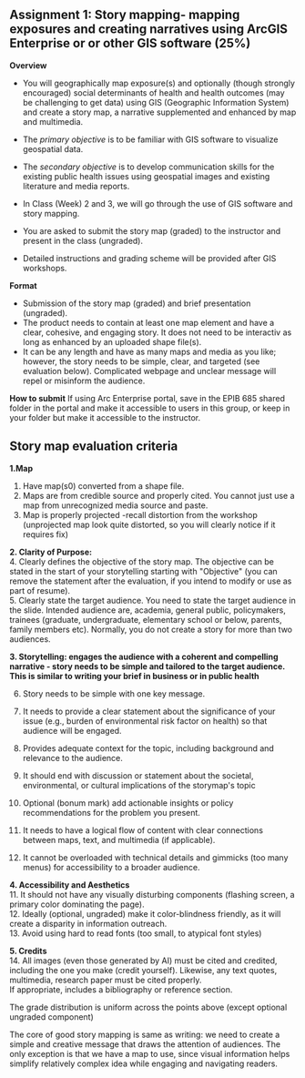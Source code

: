 ## Assignment 1: Story mapping- mapping exposures and creating narratives using ArcGIS Enterprise or or other GIS software (25%)
**Overview**  

- You will geographically map exposure(s) and optionally (though strongly encouraged) social determinants of health and health outcomes (may be challenging to get data) using GIS (Geographic Information System) and create a story map, a narrative supplemented and enhanced by map and multimedia.  

- The *primary objective* is to be familiar with GIS software to visualize geospatial data. 
- The *secondary objective* is to develop communication skills for the existing public health issues using geospatial images and existing literature and media reports.   

 - In Class (Week) 2 and 3, we will go through the use of GIS software and story mapping.   
 - You are asked to submit the story map (graded) to the instructor and present in the class (ungraded).   
 - Detailed instructions and grading scheme will be provided after GIS workshops.   

**Format**    
 - Submission of the story map (graded) and brief presentation (ungraded).   
 - The product needs to contain at least one map element and have a clear, cohesive, and engaging story. It does not need to be interactiv as long as enhanced by an uploaded shape file(s). 
  - It can be any length and have as many maps and media as you like; however, the story needs to be simple, clear, and targeted (see evaluation below). Complicated webpage and unclear message will repel or misinform the audience. 

**How to submit** 
If using Arc Enterprise portal, save in the EPIB 685 shared folder in the portal and make it accessible to users in this group, or keep in your folder but make it accessible to the instructor. 





## Story map evaluation criteria  

**1\.Map**
 1. Have map(s0) converted from a shape file.     
 2. Maps are from credible source and properly cited. You cannot just use a map from unrecognized media source and paste.     
 3. Map is properly projected -recall distortion from the workshop (unprojected map look quite distorted, so you will clearly notice if it requires fix) 


**2. Clarity of Purpose:**      
    4.   Clearly defines the objective of the story map. The objective can be stated in the start of your storytelling starting with "Objective" (you can remove the statement after the evaluation, if you intend to modify or use as part of resume).     
    5.   Clearly state the target audience. You need to state the target audience in the slide. Intended audience are, academia, general public, policymakers, trainees (graduate, undergraduate, elementary school or below, parents, family members etc). Normally, you do not create a story for more than two audiences. 

**3. Storytelling: engages the audience with a coherent and compelling narrative - story needs to be simple and tailored to the target audience. This is similar to writing your brief in business or in public health**   
    
6. Story needs to be simple with one key message.  
7. It needs to provide a clear statement about the significance of your issue (e.g., burden of environmental risk factor on health) so that audience will be engaged.
8. Provides adequate context for the topic, including background and relevance to the audience.
9. It should end with discussion or statement about the societal, environmental, or cultural implications of the storymap's topic
10. Optional (bonum mark) add actionable insights or policy recommendations for the problem you present. 


9. It needs to have a logical flow of content with clear connections between maps, text, and multimedia (if applicable).
10. It cannot be overloaded with technical details and gimmicks (too many menus) for accessibility to a broader audience.

**4. Accessibility and Aesthetics**     
    11. It should not have any visually disturbing components (flashing screen, a primary color dominating the page).  
    12. Ideally (optional, ungraded) make it color-blindness friendly, as it will create a disparity in information outreach.   
    13. Avoid using hard to read fonts (too small, to atypical font styles)

**5. Credits**   
    14.  All images (even those generated by AI) must be cited and credited, including the one you make (credit yourself). Likewise, any text quotes, multimedia, research paper must be cited properly.  
If appropriate, includes a bibliography or reference section. 

The grade distribution is uniform across the points above (except optional ungraded component)


The core of good story mapping is same as writing: we need to create a simple and creative message that draws the attention of audiences. The only exception is that we have a map to use, since visual information helps simplify relatively complex idea while engaging and navigating readers. 




